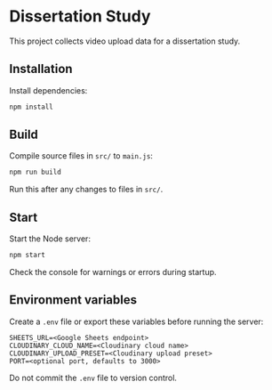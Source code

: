 # Dissertation Study

This project collects video upload data for a dissertation study.

## Installation

Install dependencies:

```bash
npm install
```

## Build

Compile source files in `src/` to `main.js`:

```bash
npm run build
```

Run this after any changes to files in `src/`.

## Start

Start the Node server:

```bash
npm start
```

Check the console for warnings or errors during startup.

## Environment variables

Create a `.env` file or export these variables before running the server:

```
SHEETS_URL=<Google Sheets endpoint>
CLOUDINARY_CLOUD_NAME=<Cloudinary cloud name>
CLOUDINARY_UPLOAD_PRESET=<Cloudinary upload preset>
PORT=<optional port, defaults to 3000>
```

Do not commit the `.env` file to version control.
